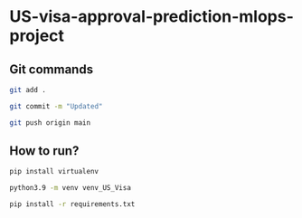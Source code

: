 # US-visa-approval-prediction-mlops-project

## Git commands

```bash
git add .

git commit -m "Updated"

git push origin main
```


## How to run?

```bash
pip install virtualenv
```

```bash
python3.9 -m venv venv_US_Visa
```

```bash
pip install -r requirements.txt
```